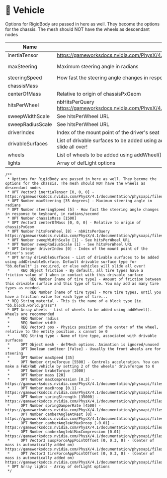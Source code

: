 # 🚗 Vehicle

Options for RigidBody are passed in here as well. They become the options for the chassis. The mesh should NOT have the wheels as descendant nodes

| Name             | Description                                                                                                                                                       | Required | Type    | Default    |
| ---------------- | ----------------------------------------------------------------------------------------------------------------------------------------------------------------- | -------- | ------- | ---------- |
| inertiaTensor    | https://gameworksdocs.nvidia.com/PhysX/4.1/documentation/physxapi/files/classPxRigidBody.html#a755d0c8a8d1dd8b29e59d50a6dfda5fd                                   | No       | Vec3    | \[0,0,0]   |
| maxSteering      | Maximum steering angle in radians                                                                                                                                 | No       | Number  | 35 degrees |
| steeringSpeed    | How fast the steering angle changes in response to keyboard, in radians/second                                                                                    | No       | Number  | 5          |
| chassisMass      |                                                                                                                                                                   | No       | Number  | 1500       |
| centerOfMass     | Relative to origin of chassisPxGeom                                                                                                                               | No       | Vec3    | \[0,0,0]   |
| hitsPerWheel     | nbHitsPerQuery https://gameworksdocs.nvidia.com/PhysX/4.1/documentation/physxapi/files/group\_\_vehicle.html#ga609c26d70a0e7452c313ebe8c58d9da5                   | No       | Number  | 8          |
| sweepWidthScale  | See hitsPerWheel URL                                                                                                                                              | No       | Number  |            |
| sweepRadiusScale | See hitsPerWheel URL                                                                                                                                              | No       | Number  |            |
| driverIndex      | Index of the mount point of the driver's seat                                                                                                                     | No       | Integer | 0          |
| drivableSurfaces | List of drivable surfaces to be added using addDrivableSurface. Default drivable surface type for "bb.default" is required, or else vehicles will slide all over! | No       | Array   |            |
| wheels           | List of wheels to be added using addWheel(). Wheels are recommended                                                                                               | No       | Array   |            |
| lights           | Array of defLight options                                                                                                                                         | No       | Array   |            |

```
/**
 * Options for RigidBody are passed in here as well. They become the options for the chassis. The mesh should NOT have the wheels as descendant nodes
 * OPT Vector3 inertiaTensor [0, 0, 0] - https://gameworksdocs.nvidia.com/PhysX/4.1/documentation/physxapi/files/classPxRigidBody.html#a755d0c8a8d1dd8b29e59d50a6dfda5fd
 * OPT Number maxSteering [35 degrees] - Maximum steering angle in radians
 * OPT Number steeringSpeed [5] - How fast the steering angle changes in response to keyboard, in radians/second
 * OPT Number chassisMass [1500]
 * OPT Vector3 centerOfMass [0, 0, 0] - Relative to origin of chassisPxGeom
 * OPT Number hitsPerWheel [8] - nbHitsPerQuery https://gameworksdocs.nvidia.com/PhysX/4.1/documentation/physxapi/files/group__vehicle.html#ga609c26d70a0e7452c313ebe8c58d9da5
 * OPT Number sweepWidthScale [1] - See hitsPerWheel URL
 * OPT Number sweepRadiusScale [1] - See hitsPerWheel URL
 * OPT Integer driverIndex [0] - Index of the mount point of the driver's seat
 * OPT Array drivableSurfaces - List of drivable surfaces to be added using addDrivableSurface. Default drivable surface type for "bb.default" is required, or else vehicles will slide all over!
 *     REQ Object friction - By default, all tire types have a friction value of 1 when in contact with this drivable surface
 *         REQ Number [name of tire type] - Amount of friction between this drivable surface and this type of tire. You may add as many tire types as needed.
 *         REQ Number [name of tire type] - More tire types, until you have a friction value for each type of tire...
 * REQ String material - This is the name of a block type (ie. "bb.block.world.grass")
 * OPT Array wheels - List of wheels to be added using addWheel(). Wheels are recommended
 *     REQ Number radius
 *     REQ Number width
 *     REQ Vector3 pos - Physics position of the center of the wheel, relative to the entity position. x cannot be 0
 *     REQ String type - Name of tire type, associated with drivable surfaces
 *     OPT Object mesh - defMesh options. Animation is ignored/unused
 *     OPT Boolean canSteer [false] - Usually the front wheels are for steering
 *     OPT Number maxSpeed [35]
 *     OPT Number driveTorque [5500] - Controls acceleration. You can make a FWD/RWD vehicle by setting 2 of the wheels' driveTorque to 0
 *     OPT Number brakeTorque [2000]
 *     OPT Number mass [20]
 *     OPT Number maxCompression [0.3] - https://gameworksdocs.nvidia.com/PhysX/4.1/documentation/physxapi/files/classPxVehicleSuspensionData.html#a41931d05cc3610c523139d4f975cced6
 *     OPT Number maxDroop [0.1] - https://gameworksdocs.nvidia.com/PhysX/4.1/documentation/physxapi/files/classPxVehicleSuspensionData.html#a41931d05cc3610c523139d4f975cced6
 *     OPT Number springStrength [35000] - https://gameworksdocs.nvidia.com/PhysX/4.1/documentation/physxapi/files/classPxVehicleSuspensionData.html#ad6c229a583ec71fa2f3192de790528a7
 *     OPT Number springDamperRate [4500] - https://gameworksdocs.nvidia.com/PhysX/4.1/documentation/physxapi/files/classPxVehicleSuspensionData.html#abd5b02e608d8d8e06ec7932ccbe514de
 *     OPT Number camberAngleAtRest [0] - https://gameworksdocs.nvidia.com/PhysX/4.1/documentation/physxapi/files/classPxVehicleSuspensionData.html#a009eee43a101ae543e3b1fc551792653
 *     OPT Number camberAngleAtMaxDroop [-0.01] - https://gameworksdocs.nvidia.com/PhysX/4.1/documentation/physxapi/files/classPxVehicleSuspensionData.html#a20d5e1ae07792ecf7f0180c3456dd5ce
 *     OPT Number camberAngleAtMaxCompression [0.01] - https://gameworksdocs.nvidia.com/PhysX/4.1/documentation/physxapi/files/classPxVehicleSuspensionData.html#a41931d05cc3610c523139d4f975cced6
 *     OPT Vector3 suspForceAppPointOffset [0, 0.3, 0] - (Center of mass is automatically added on) https://gameworksdocs.nvidia.com/PhysX/4.1/documentation/physxapi/files/classPxVehicleWheelsSimData.html#acd51a38c9e5cf37b1c0b5feed7b03c04
 *     OPT Vector3 tireForceAppPointOffset [0, 0.3, 0] - (Center of mass is automatically added on) https://gameworksdocs.nvidia.com/PhysX/4.1/documentation/physxapi/files/classPxVehicleWheelsSimData.html#a7914e9b4cbf6a5bbfce66d46f601b440
 * OPT Array lights - Array of defLight options
 */

```
